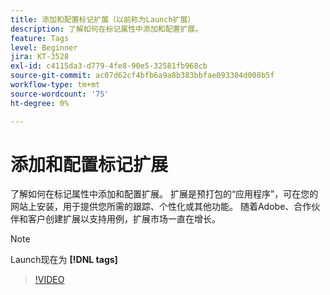 ```yaml
---
title: 添加和配置标记扩展（以前称为Launch扩展）
description: 了解如何在标记属性中添加和配置扩展。
feature: Tags
level: Beginner
jira: KT-3528
exl-id: c4115da3-d779-4fe8-90e5-32581fb968cb
source-git-commit: ac07d62cf4bfb6a9a8b383bbfae093304d008b5f
workflow-type: tm+mt
source-wordcount: '75'
ht-degree: 0%

---
```


# 添加和配置标记扩展

了解如何在标记属性中添加和配置扩展。 扩展是预打包的“应用程序”，可在您的网站上安装，用于提供您所需的跟踪、个性化或其他功能。 随着Adobe、合作伙伴和客户创建扩展以支持用例，扩展市场一直在增长。

>[!NOTE]
>
> Launch现在为 **[!DNL tags]**

>[!VIDEO](https://video.tv.adobe.com/v/28732/?quality=12&learn=on)
